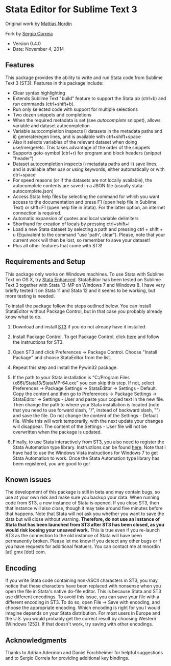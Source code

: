 Stata Editor for Sublime Text 3
===============================
Original work by [Mattias Nordin](http://sites.google.com/site/econnordin/)

Fork by [Sergio Correia](http://scorreia.com/)

* Version 0.4.0
* Date: November 4, 2014

Features
--------
This package provides the ability to write and run Stata code from Sublime Text 3 (ST3). Features in this package include:

* Clear syntax highlighting
* Extends Sublime Text "build" feature to support the Stata _do_ (ctrl+b) and _run_ commands (ctrl+shift+b).
* Run only selected code with support for multiple selections
* Two dozen snippets and completions
* When the required metadata is set (see _autocomplete_ snippet), allows variable and dataset autocompletion
* Variable autocompletion inspects i) datasets in the metadata paths and ii) generate/egen lines, and is available with ctrl+shift+space
* Also it selects variables of the relevant dataset when doing use/merge/etc. This takes advantage of the order of the snippets
* Supports goto-symbol (ctrl+r) for program and block headers (snippet "header")
* Dataset autocompletion inspects i) metadata paths and ii) save lines, and is available after _use_ or _using_ keywords, either automatically or with ctrl+space
* For speed reasons (or if the datasets are not locally available), the autocomplete contents are saved in a JSON file (usually stata-autocomplete.json)
* Access Stata help files by selecting the command for which you want access to the documentation and press F1 (open help file in Sublime Text) or shft+F1 (open help file in Stata). For the latter option, an internet connection is required.
* Automatic expansion of quotes and local variable delimiters
* Shorthand for creation of locals by pressing ctrl+shift+l
* Load a new Stata dataset by selecting a path and pressing ctrl + shift + u (Equivalent to the command "use 'path', clear"). Please, note that your current work will then be lost, so remember to save your dataset!
* Plus all other features that come with ST3!

Requirements and Setup
----------------------
This package only works on Windows machines. To use Stata with Sublime Text on OS X, try [Stata Enhanced](https://sublime.wbond.net/packages/Stata%20Enhanced). StataEditor has been tested on Sublime Text 3 together with Stata 13-MP on Windows 7 and Windows 8. I have very briefly tested it on Stata 11 and Stata 12 and it seems to be working, but more testing is needed.

To install the package follow the steps outlined below. You can install StataEditor without Package Control, but in that case you probably already know what to do.

1. Download and install [ST3](http://www.sublimetext.com/3) if you do not already have it installed.

2. Install Package Control. To get Package Control, click [here](https://sublime.wbond.net/installation) and follow the instructions for ST3.

3. Open ST3 and click Preferences -> Package Control. Choose "Install Package" and choose StataEditor from the list.

4. Repeat this step and install the Pywin32 package.

5. If the path to your Stata installation is "C:/Program Files (x86)/Stata13/StataMP-64.exe" you can skip this step. If not, select Preferences -> Package Settings -> StataEditor -> Settings - Default. Copy the content and then go to Preferences -> Package Settings -> StataEditor -> Settings - User and paste your copied text in the new file. Then change the path to where your Stata installation is located (note that you need to use forward slash, "/", instead of backward slash, "\") and save the file. Do not change the content of the Settings - Default file. While this will work temporarily, with the next update your changes will disappear. The content of the Settings - User file will not be overwritten when the package is updated.

6. Finally, to use Stata interactively from ST3, you also need to register the Stata Automation type library. Instructions can be found [here](http://www.stata.com/automation/#createmsapp). Note that I have had to use the Windows Vista instructions for Windows 7 to get Stata Automation to work. Once the Stata Automation type library has been registered, you are good to go!

Known issues
------------
The development of this package is still in beta and may contain bugs, so use at your own risk and make sure you backup your data. When running code from ST3, a new instance of Stata is opened. If you close ST3, then that instance will also close, though it may take around five minutes before that happens. Note that Stata will not ask you whether you want to save the data but will close without warning. **Therefore, do not use an instance of Stata that has been launched from ST3 after ST3 has been closed, as you would risk loosing your unsaved work.** This is true even if you re-launch ST3 as the connection to the old instance of Stata will have been permanently broken. Please let me know if you detect any other bugs or if you have requests for additional featuers. You can contact me at mnordin [at] gmx [dot] com.

Encoding
--------
If you write Stata code containing non-ASCII characters in ST3, you may notice that these characters have been replaced with nonsense when you open the file in Stata's native do-file editor. This is because Stata and ST3 use different encodings. To avoid this issue, you can save your file with a different encoding in ST3. To do so, open File -> Save with encoding, and choose the appropriate encoding. Which encoding is right for you I would imagine depends on your Stata distribution. For most users in Europe and the U.S. you would probably get the correct result by choosing Western (Windows 1252). If that doesn't work, try saving with other encodings.

Acknowledgments
---------------
Thanks to Adrian Adermon and Daniel Forchheimer for helpful suggestions and to Sergio Correia for providing additional key bindings.